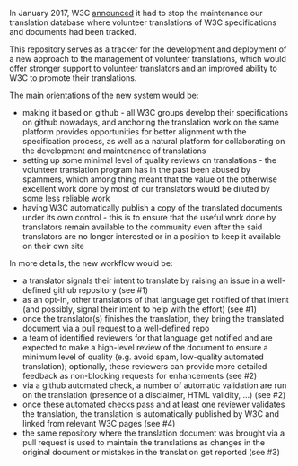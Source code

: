 In January 2017, W3C [announced](http://lists.w3.org/Archives/Public/w3c-translators/2017JanMar/0000.html) it had to stop the maintenance our translation database where volunteer translations of W3C specifications and documents had been tracked.

This repository serves as a tracker for the development and deployment of a new approach to the management of volunteer translations, which would offer stronger
support to volunteer translators and an improved ability to W3C to promote their translations.

The main orientations of the new system would be:
* making it based on github - all W3C groups develop their specifications on github nowadays, and anchoring the translation work on the same platform provides opportunities for better alignment with the specification process, as well as a natural platform for collaborating on the development and maintenance of translations
* setting up some minimal level of quality reviews on translations - the volunteer translation program has in the past been abused by spammers, which among thing meant that the value of the otherwise excellent work done by most of our translators would be diluted by some less reliable work
* having W3C automatically publish a copy of the translated documents under its own control - this is to ensure that the useful work done by translators remain available to the community even after the said translators are no longer interested or in a position to keep it available on their own site


In more details, the new workflow would be:
* a translator signals their intent to translate by raising an issue in
a well-defined github repository (see #1)
* as an opt-in, other translators of that language get notified of that intent (and possibly, signal their intent to help with the effort) (see #1)
* once the translator(s) finishes the translation, they bring the translated document via a pull request to a well-defined repo
* a team of identified reviewers for that language get notified and are expected to make a high-level review of the document to ensure a minimum level of quality (e.g. avoid spam, low-quality automated translation); optionally, these reviewers can provide more detailed feedback as non-blocking requests for enhancements (see #2)
* via a github automated check, a number of automatic validation are run on the translation (presence of a disclaimer, HTML validity, ...) (see #2)
* once these automated checks pass and at least one reviewer validates the translation, the translation is automatically published by W3C and linked from relevant W3C pages (see #4)
* the same repository where the translation document was brought via a pull request is used to maintain the translations as changes in the original document or mistakes in the translation get reported (see #3)
